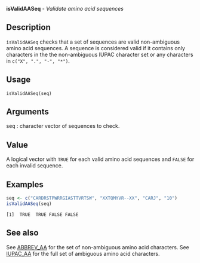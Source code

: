 **isValidAASeq** - *Validate amino acid sequences*

Description
--------------------

`isValidAASeq` checks that a set of sequences are valid non-ambiguous 
amino acid sequences. A sequence is considered valid if it contains only 
characters in the the non-ambiguous IUPAC character set or any characters in 
`c("X", ".", "-", "*")`.


Usage
--------------------
```
isValidAASeq(seq)
```

Arguments
-------------------

seq
:   character vector of sequences to check.




Value
-------------------

A logical vector with `TRUE` for each valid amino acid sequences 
and `FALSE` for each invalid sequence.



Examples
-------------------

```R
seq <- c("CARDRSTPWRRGIASTTVRTSW", "XXTQMYVR--XX", "CARJ", "10") 
isValidAASeq(seq)

```


```
[1]  TRUE  TRUE FALSE FALSE

```



See also
-------------------

See [ABBREV_AA](ABBREV_AA.md) for the set of non-ambiguous amino acid characters.
See [IUPAC_AA](IUPAC_CODES.md) for the full set of ambiguous amino acid characters.






